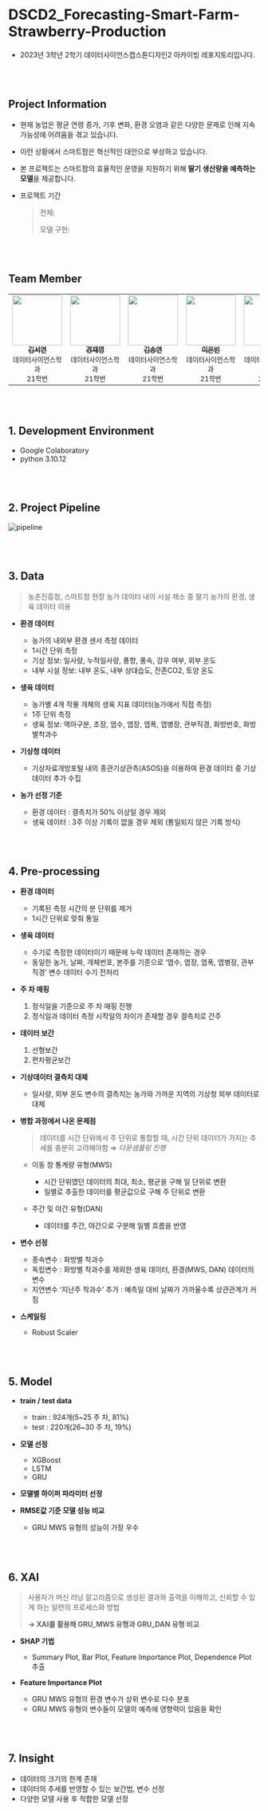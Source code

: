 # DSCD2_Forecasting-Smart-Farm-Strawberry-Production
- 2023년 3학년 2학기 데이터사이언스캡스톤디자인2 아카이빙 레포지토리입니다.

<br/><br/>
## Project Information
- 현재 농업은 평균 연령 증가, 기후 변화, 환경 오염과 같은 다양한 문제로 인해 지속 가능성에 어려움을 겪고 있습니다.
- 이런 상황에서 스마트팜은 혁신적인 대안으로 부상하고 있습니다.
- 본 프로젝트는 스마트팜의 효율적인 운영을 지원하기 위해 **딸기 생산량을 예측하는 모델**을 제공합니다.
- 프로젝트 기간
  
    > 전체:
    > 
    > 모델 구현:
    
<br/><br/>
## Team Member
<table>
  <tr>
    <td align="center">
      <a href="https://github.com/seoyeon83">
        <img src="https://github.com/seoyeon83/DSCD2_Forecasting-Smart-Farm-Strawberry-Production/blob/main/images/seoyeon83.png" width="100px;" alt=""/>
        <br/>
        <sub><b>김서연</b></sub>
      </a>
        <br>
        <sub>데이터사이언스학과</sub>
        <br>
        <sub>21학번</sub>
    </td>
    <td align="center">
      <a href="https://github.com/economy0">
        <img src="https://github.com/seoyeon83/DSCD2_Forecasting-Smart-Farm-Strawberry-Production/blob/main/images/economy0.png" width="100px;" alt=""/>
        <br />
        <sub><b>경재영</b></sub>
      </a>
        <br>
        <sub>데이터사이언스학과</sub>
        <br>
        <sub>21학번</sub>
    </td>
    <td align="center">
      <a href="https://github.com/SongyeonK">
        <img src="https://github.com/seoyeon83/DSCD2_Forecasting-Smart-Farm-Strawberry-Production/blob/main/images/SongyeonK.png" width="100px;" alt=""/>
        <br />
        <sub><b>김송연</b></sub>
      </a>
        <br>
        <sub>데이터사이언스학과</sub>
        <br>
        <sub>21학번</sub>
    </td>
    <td align="center">
      <a href="https://github.com/eunbinee14">
        <img src="https://github.com/seoyeon83/DSCD2_Forecasting-Smart-Farm-Strawberry-Production/blob/main/images/eunbinee14.png" width="100px;" alt=""/>
        <br />
        <sub><b>이은빈</b></sub>
      </a>
        <br>
        <sub>데이터사이언스학과</sub>
        <br>
        <sub>21학번</sub>
    </td>
    <td align="center">
      <a href="https://github.com/cchhooinaa">
        <img src="https://github.com/seoyeon83/DSCD2_Forecasting-Smart-Farm-Strawberry-Production/blob/main/images/cchhooinaa.png" width="100px;" alt=""/>
        <br />
        <sub><b>조인아</b></sub>
      </a>
        <br>
        <sub>데이터사이언스학과</sub>
        <br>
        <sub>21학번</sub>
    </td>
    <td align="center">
      <a href="https://github.com/onegyulim">
        <img src="https://github.com/seoyeon83/DSCD2_Forecasting-Smart-Farm-Strawberry-Production/blob/main/images/onegyulim.png" width="100px;" alt=""/>
        <br />
        <sub><b>한규림</b></sub>
      </a>
        <br>
        <sub>데이터사이언스학과</sub>
        <br>
        <sub>21학번</sub>
  </tr>
  <tr>
    </td>
  </tr>
</table>
</td>

<br/><br/>
## 1. Development Environment
- Google Colaboratory
- python 3.10.12

<br/><br/>
## 2. Project Pipeline
![pipeline](https://github.com/seoyeon83/DSCD2_Forecasting-Smart-Farm-Strawberry-Production/assets/113918499/23331fc3-6d20-442d-8eef-8a14266ef5f8)

<br/><br/>
## 3. Data
> 농촌진흥청, 스마트팜 현장 농가 데이터 내의 시설 채소 중 딸기 농가의 환경, 생육 데이터 이용
  - **환경 데이터**
    - 농가의 내외부 환경 센서 측정 데이터
    - 1시간 단위 측정
    - 기상 정보: 일사량, 누적일사량, 풍향, 풍속, 강우 여부, 외부 온도
    - 내부 시설 정보: 내부 온도, 내부 상대습도, 잔존CO2, 토양 온도
      
  - **생육 데이터**
    - 농가별 4개 작물 개체의 생육 지표 데이터(농가에서 직접 측정)
    - 1주 단위 측정
    - 생육 정보: 액아구분, 초장, 엽수, 엽장, 엽폭, 엽병장, 관부직경, 화방번호, 화방별착과수

  - **기상청 데이터**
    - 기상자료개방포털 내의 종관기상관측(ASOS)을 이용하여 환경 데이터 중 기상 데이터 추가 수집
   
  - **농가 선정 기준**
    - 환경 데이터 : 결측치가 50% 이상일 경우 제외
    - 생육 데이터 : 3주 이상 기록이 없을 경우 제외 (통일되지 않은 기록 방식)

<br/><br/>
## 4. Pre-processing
- **환경 데이터**
  - 기록된 측정 시간의 분 단위를 제거
  - 1시간 단위로 맞춰 통일
 
- **생육 데이터**
  - 수기로 측정한 데이터이기 때문에 누락 데이터 존재하는 경우
  - 동일한 농가, 날짜, 개체번호, 본주를 기준으로 ‘엽수, 엽장, 엽폭, 엽병장, 관부직경’ 변수 데이터 수기 전처리
 
- **주 차 매핑**
  1) 정식일을 기준으로 주 차 매핑 진행
  2) 정식일과 데이터 측정 시작일의 차이가 존재할 경우 결측치로 간주
  
- **데이터 보간**
  1) 선형보간 
  2) 편차평균보간

- **기상데이터 결측치 대체**
    - 일사량, 외부 온도 변수의 결측치는 농가와 가까운 지역의 기상청 외부 데이터로 대체
      
- **병합 과정에서 나온 문제점**
    > 데이터를 시간 단위에서 주 단위로 통합할 때, 시간 단위 데이터가 가지는 추세를 충분히 고려해야함 ⇒ *다운샘플링 진행*
    - 이동 창 통계량 유형(MWS)
      
      - 시간 단위였던 데이터의 최대, 최소, 평균을 구해 일 단위로 변환
      - 일별로 추출한 데이터를 평균값으로 구해 주 단위로 변환
    - 주간 및 야간 유형(DAN)
      
      - 데이터를 주간, 야간으로 구분해 일별 흐름을 반영
     
- **변수 선정**
    - 종속변수 : 화방별 착과수
    - 독립변수 : 화방별 착과수를 제외한 생육 데이터, 환경(MWS, DAN) 데이터의 변수
    - 지연변수 ‘지난주 착과수’ 추가 : 예측일 대비 날짜가 가까울수록 상관관계가 커짐

- **스케일링**
    - Robust Scaler

<br/><br/>
## 5. Model
- **train / test data**
  - train : 924개(5~25 주 차, 81%)
  - test : 220개(26~30 주 차, 19%)
    
- **모델 선정**
  - XGBoost
  - LSTM
  - GRU
    
- **모델별 하이퍼 파라미터 선정**
  
- **RMSE값 기준 모델 성능 비교**
    - GRU MWS 유형의 성능이 가장 우수
  
<br/><br/>
## 6. XAI
> 사용자가 머신 러닝 알고리즘으로 생성된 결과와 출력을 이해하고, 신뢰할 수 있게 하는 일련의 프로세스와 방법
>
> **→ XAI를 활용해 GRU_MWS 유형과 GRU_DAN 유형 비교**
  
- **SHAP 기법**
  - Summary Plot, Bar Plot, Feature Importance Plot, Dependence Plot 추출
    
- **Feature Importance Plot**
    - GRU MWS 유형의 환경 변수가 상위 변수로 다수 분포
    - GRU MWS 유형의 변수들이 모델의 예측에 영향력이 있음을 확인

<br/><br/>
## 7. Insight
  - 데이터의 크기의 한계 존재
  - 데이터의 추세를 반영할 수 있는 보간법, 변수 선정
  - 다양한 모델 사용 후 적합한 모델 선정
